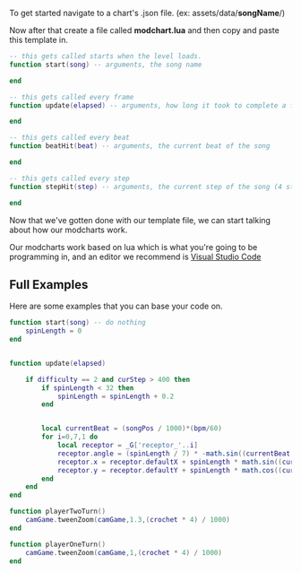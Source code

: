 To get started navigate to a chart's .json file. (ex: assets/data/**songName**/)

Now after that create a file called **modchart.lua** and then copy and paste this template in.

```lua
-- this gets called starts when the level loads.
function start(song) -- arguments, the song name

end

-- this gets called every frame
function update(elapsed) -- arguments, how long it took to complete a frame

end

-- this gets called every beat
function beatHit(beat) -- arguments, the current beat of the song

end

-- this gets called every step
function stepHit(step) -- arguments, the current step of the song (4 steps are in a beat)

end
```

Now that we've gotten done with our template file, we can start talking about how our modcharts work. 

Our modcharts work based on lua which is what you're going to be programming in, and an editor we recommend is [Visual Studio Code](https://code.visualstudio.com/)

## Full Examples

Here are some examples that you can base your code on.

```lua
function start(song) -- do nothing
    spinLength = 0
end


function update(elapsed)

    if difficulty == 2 and curStep > 400 then
        if spinLength < 32 then
            spinLength = spinLength + 0.2
        end


        local currentBeat = (songPos / 1000)*(bpm/60)
		for i=0,7,1 do
            local receptor = _G['receptor_'..i]
            receptor.angle = (spinLength / 7) * -math.sin((currentBeat + i*0.25) * math.pi)
			receptor.x = receptor.defaultX + spinLength * math.sin((currentBeat + i*0.25) * math.pi)
			receptor.y = receptor.defaultY + spinLength * math.cos((currentBeat + i*0.25) * math.pi)
		end
    end
end

function playerTwoTurn()
    camGame.tweenZoom(camGame,1.3,(crochet * 4) / 1000)
end

function playerOneTurn()
    camGame.tweenZoom(camGame,1,(crochet * 4) / 1000)
end
```